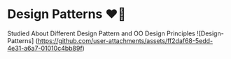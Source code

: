 # Design Patterns ❤️‍🔥
 Studied About Different Design Pattern and OO Design Principles
![Design-Patterns]
(https://github.com/user-attachments/assets/ff2daf68-5edd-4e31-a6a7-01010c4bb89f)
